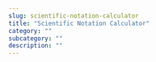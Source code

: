 ```yaml
---
slug: scientific-notation-calculator
title: "Scientific Notation Calculator"
category: ""
subcategory: ""
description: ""
---
```


